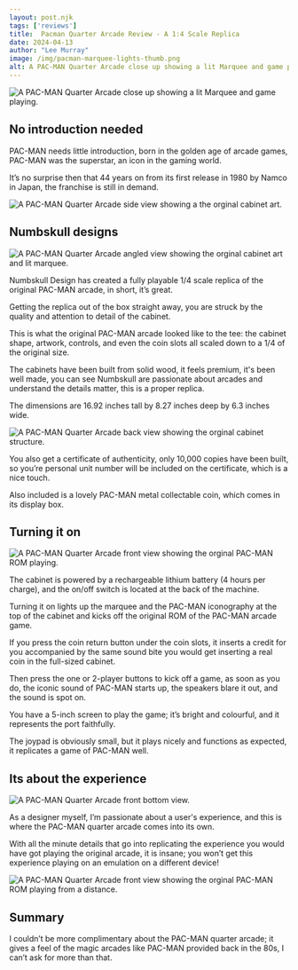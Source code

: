 ```yaml
---
layout: post.njk 
tags: ['reviews']
title:  Pacman Quarter Arcade Review - A 1:4 Scale Replica
date: 2024-04-13
author: "Lee Murray"
image: /img/pacman-marquee-lights-thumb.png
alt: A PAC-MAN Quarter Arcade close up showing a lit Marquee and game playing.
---
```


![A PAC-MAN Quarter Arcade close up showing a lit Marquee and game playing.](/img/pacman-marquee.png "PAC-MAN")

## No introduction needed
PAC-MAN needs little introduction, born in the golden age of arcade games, PAC-MAN was the superstar, an icon in the gaming world.

It’s no surprise then that 44 years on from its first release in 1980 by Namco in Japan, the franchise is still in demand.

![A PAC-MAN Quarter Arcade side view showing a the orginal cabinet art.](/img/pacman-side.png "PAC-MAN 2")

## Numbskull designs

![A PAC-MAN Quarter Arcade angled view showing the orginal cabinet art and lit marquee.](/img/pacman-front-side.png "PAC-MAN 3")

Numbskull Design has created a fully playable 1/4 scale replica of the original PAC-MAN arcade, in short, it’s great.

Getting the replica out of the box straight away, you are struck by the quality and attention to detail of the cabinet.

This is what the original PAC-MAN arcade looked like to the tee: the cabinet shape, artwork, controls, and even the coin slots all scaled down to a 1/4 of the original size.

The cabinets have been built from solid wood, it feels premium, it's been well made, you can see Numbskull are passionate about arcades and understand the details matter, this is a proper replica.

The dimensions are 16.92 inches tall by 8.27 inches deep by 6.3 inches wide.


![A PAC-MAN Quarter Arcade back view showing the orginal cabinet structure.](/img/pacman-back.png "PAC-MAN 4")

You also get a certificate of authenticity, only 10,000 copies have been built, so you’re personal unit number will be included on the certificate, which is a nice touch.

Also included is a lovely PAC-MAN metal collectable coin, which comes in its display box.

## Turning it on

![A PAC-MAN Quarter Arcade front view showing the orginal PAC-MAN ROM playing.](/img/pacman-front-gameplay.png "PAC-MAN 5")

The cabinet is powered by a rechargeable lithium battery (4 hours per charge), and the on/off switch is located at the back of the machine.

Turning it on lights up the marquee and the PAC-MAN iconography at the top of the cabinet and kicks off the original ROM of the PAC-MAN arcade game.

If you press the coin return button under the coin slots, it inserts a credit for you accompanied by the same sound bite you would get inserting a real coin in the full-sized cabinet.

Then press the one or 2-player buttons to kick off a game, as soon as you do, the iconic sound of PAC-MAN starts up, the speakers blare it out, and the sound is spot on.

You have a 5-inch screen to play the game; it’s bright and colourful, and it represents the port faithfully.

The joypad is obviously small, but it plays nicely and functions as expected, it replicates a game of PAC-MAN well.

## Its about the experience

![A PAC-MAN Quarter Arcade front bottom view.](/img/pacman-front-bottom.png "PAC-MAN 6")

As a designer myself, I’m passionate about a user's experience, and this is where the PAC-MAN quarter arcade comes into its own.

With all the minute details that go into replicating the experience you would have got playing the original arcade, it is insane; you won’t get this experience playing on an emulation on a different device!

![A PAC-MAN Quarter Arcade front view showing the orginal PAC-MAN ROM playing from a distance.](/img/pacman-front.png "PAC-MAN 7")

## Summary
I couldn’t be more complimentary about the PAC-MAN quarter arcade; it gives a feel of the magic arcades like PAC-MAN provided back in the 80s, I can’t ask for more than that.



